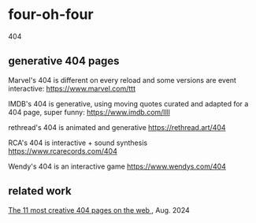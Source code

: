 # four-oh-four
404

## generative 404 pages

Marvel's 404 is different on every reload and some versions are event interactive: https://www.marvel.com/ttt

IMDB's 404 is generative, using moving quotes curated and adapted for a 404 page, super funny: https://www.imdb.com/llll

rethread's 404 is animated and generative https://rethread.art/404

RCA's 404 is interactive + sound synthesis https://www.rcarecords.com/404

Wendy's 404 is an interactive game https://www.wendys.com/404

## related work

[The 11 most creative 404 pages on the web ](https://www.vev.design/blog/creative-404-pages/), Aug. 2024
